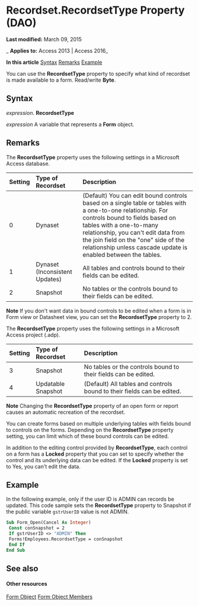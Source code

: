 
# Recordset.RecordsetType Property (DAO)

 **Last modified:** March 09, 2015

 _ **Applies to:** Access 2013 | Access 2016_

 **In this article**
[Syntax](#sectionSection0)
[Remarks](#sectionSection1)
[Example](#sectionSection2)


You can use the  **RecordsetType** property to specify what kind of recordset is made available to a form. Read/write **Byte**.

## Syntax
<a name="sectionSection0"> </a>

 _expression_. **RecordsetType**

 _expression_ A variable that represents a **Form** object.


## Remarks
<a name="sectionSection1"> </a>

The  **RecordsetType** property uses the following settings in a Microsoft Access database.



|**Setting**|**Type of Recordset**|**Description**|
|:-----|:-----|:-----|
|0|Dynaset|(Default) You can edit bound controls based on a single table or tables with a one-to-one relationship. For controls bound to fields based on tables with a one-to-many relationship, you can't edit data from the join field on the "one" side of the relationship unless cascade update is enabled between the tables. |
|1|Dynaset (Inconsistent Updates)|All tables and controls bound to their fields can be edited.|
|2|Snapshot|No tables or the controls bound to their fields can be edited.|

 **Note**  If you don't want data in bound controls to be edited when a form is in Form view or Datasheet view, you can set the  **RecordsetType** property to 2.

The  **RecordsetType** property uses the following settings in a Microsoft Access project (.adp).



|**Setting**|**Type of Recordset**|**Description**|
|:-----|:-----|:-----|
|3|Snapshot|No tables or the controls bound to their fields can be edited.|
|4|Updatable Snapshot|(Default) All tables and controls bound to their fields can be edited.|

 **Note**  Changing the  **RecordsetType** property of an open form or report causes an automatic recreation of the recordset.

You can create forms based on multiple underlying tables with fields bound to controls on the forms. Depending on the  **RecordsetType** property setting, you can limit which of these bound controls can be edited.

In addition to the editing control provided by  **RecordsetType**, each control on a form has a **Locked** property that you can set to specify whether the control and its underlying data can be edited. If the **Locked** property is set to Yes, you can't edit the data.


## Example
<a name="sectionSection2"> </a>

In the following example, only if the user ID is ADMIN can records be updated. This code sample sets the  **RecordsetType** property to Snapshot if the public variable `gstrUserID` value is not ADMIN.


```vb
Sub Form_Open(Cancel As Integer) 
 Const conSnapshot = 2 
 If gstrUserID <> "ADMIN" Then 
 Forms!Employees.RecordsetType = conSnapshot 
 End If 
End Sub
```


## See also
<a name="sectionSection2"> </a>


#### Other resources


[Form Object](http://msdn.microsoft.com/library/72ef9219-142b-b690-b696-3eba9a5d4522%28Office.15%29.aspx)
[Form Object Members](http://msdn.microsoft.com/library/e1976b58-28ca-8f76-cdf3-6732cb06ce6c%28Office.15%29.aspx)
